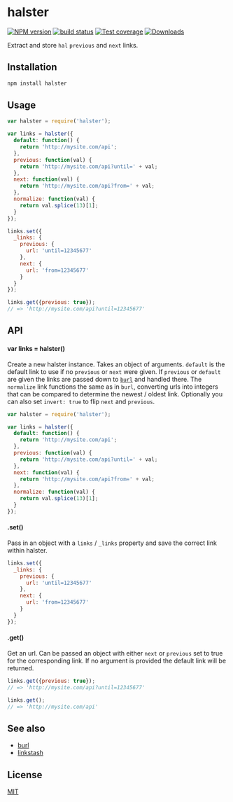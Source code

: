 # halster
[![NPM version][npm-image]][npm-url]
[![build status][travis-image]][travis-url]
[![Test coverage][coveralls-image]][coveralls-url]
[![Downloads][downloads-image]][downloads-url]

Extract and store `hal` `previous` and `next` links.

## Installation
```bash
npm install halster
```

## Usage
```js
var halster = require('halster');

var links = halster({
  default: function() {
    return 'http://mysite.com/api';
  },
  previous: function(val) {
    return 'http://mysite.com/api?until=' + val;
  },
  next: function(val) {
    return 'http://mysite.com/api?from=' + val;
  },
  normalize: function(val) {
    return val.splice(13)[1];
  }
});

links.set({
  _links: {
    previous: {
      url: 'until=12345677'
    },
    next: {
      url: 'from=12345677'
    }
  }
});

links.get({previous: true});
// => 'http://mysite.com/api?until=12345677'
```

## API
#### var links = halster()
Create a new halster instance. Takes an object of arguments. `default` is the
default link to use if no `previous` or `next` were given. If `previous` or
`default` are given the links are passed down to [`burl`][burl] and handled
there. The `normalize` link functions the same as in `burl`, converting urls
into integers that can be compared to determine the newest / oldest link.
Optionally you can also set `invert: true` to flip `next` and `previous`.
```js
var halster = require('halster');

var links = halster({
  default: function() {
    return 'http://mysite.com/api';
  },
  previous: function(val) {
    return 'http://mysite.com/api?until=' + val;
  },
  next: function(val) {
    return 'http://mysite.com/api?from=' + val;
  },
  normalize: function(val) {
    return val.splice(13)[1];
  }
});
```

#### .set()
Pass in an object with a `links` / `_links` property and save the correct link
within halster.
```js
links.set({
  _links: {
    previous: {
      url: 'until=12345677'
    },
    next: {
      url: 'from=12345677'
    }
  }
});
```

#### .get()
Get an url. Can be passed an object with either `next` or `previous` set to true
for the corresponding link. If no argument is provided the default link will be
returned.
```js
links.get({previous: true});
// => 'http://mysite.com/api?until=12345677'

links.get();
// => 'http://mysite.com/api'
```

## See also
- [burl][burl]
- [linkstash][linkstash]

## License
[MIT](https://tldrlegal.com/license/mit-license)

[npm-image]: https://img.shields.io/npm/v/halster.svg?style=flat-square
[npm-url]: https://npmjs.org/package/halster
[travis-image]: https://img.shields.io/travis/yoshuawuyts/halster.svg?style=flat-square
[travis-url]: https://travis-ci.org/yoshuawuyts/halster
[coveralls-image]: https://img.shields.io/coveralls/yoshuawuyts/halster.svg?style=flat-square
[coveralls-url]: https://coveralls.io/r/yoshuawuyts/halster?branch=master
[downloads-image]: http://img.shields.io/npm/dm/halster.svg?style=flat-square
[downloads-url]: https://npmjs.org/package/halster

[burl]: https://github.com/yoshuawuyts/burl
[linkstash]: https://github.com/yoshuawuyts/linkstash
